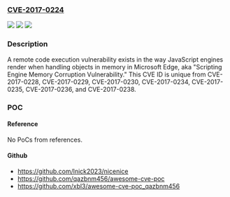### [CVE-2017-0224](https://cve.mitre.org/cgi-bin/cvename.cgi?name=CVE-2017-0224)
![](https://img.shields.io/static/v1?label=Product&message=Microsoft%20Edge&color=blue)
![](https://img.shields.io/static/v1?label=Version&message=n%2Fa&color=blue)
![](https://img.shields.io/static/v1?label=Vulnerability&message=Remote%20Code%20Execution&color=brighgreen)

### Description

A remote code execution vulnerability exists in the way JavaScript engines render when handling objects in memory in Microsoft Edge, aka "Scripting Engine Memory Corruption Vulnerability." This CVE ID is unique from CVE-2017-0228, CVE-2017-0229, CVE-2017-0230, CVE-2017-0234, CVE-2017-0235, CVE-2017-0236, and CVE-2017-0238.

### POC

#### Reference
No PoCs from references.

#### Github
- https://github.com/lnick2023/nicenice
- https://github.com/qazbnm456/awesome-cve-poc
- https://github.com/xbl3/awesome-cve-poc_qazbnm456

